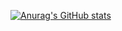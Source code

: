 [![Anurag's GitHub stats](https://github-readme-stats.vercel.app/api?username=wahyuamirulloh)](https://github.com/anuraghazra/github-readme-stats)
